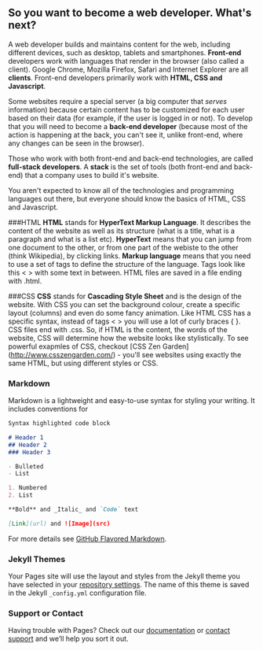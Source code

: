 ## So you want to become a web developer. What's next?

A web developer builds and maintains content for the web, including different devices, such as desktop, tablets and smartphones. 
__Front-end__ developers work with languages that render in the browser (also called a client). Google Chrome, Mozilla Firefox, Safari and Internet Explorer are all __clients__. Front-end developers primarily work with __HTML, CSS and Javascript__.

Some websites require a special server (a big computer that _serves_ information) because certain content has to be customized for each user based on their data (for example, if the user is logged in or not). To develop that you will need to become a __back-end developer__ (because most of the action is happening at the back, you can't see it, unlike front-end, where any changes can be seen in the browser). 

Those who work with both front-end and back-end technologies, are called __full-stack developers__. A __stack__ is the set of tools (both front-end and back-end) that a company uses to build it's website. 

You aren't expected to know all of the technologies and programming languages out there, but everyone should know the basics of HTML, CSS and Javascript. 

###HTML
__HTML__ stands for __HyperText Markup Language__. It describes the content of the website as well as its structure (what is a title, what is a paragraph and what is a list etc). __HyperText__ means that you can jump from one document to the other, or from one part of the webiste to the other (think Wikipedia), by clicking links. 
__Markup language__ means that you need to use a set of tags to define the structure of the language. Tags look like this < > with some text in between. HTML files are saved in a file ending with .html. 

###CSS
__CSS__ stands for __Cascading Style Sheet__ and is the design of the website. With CSS you can set the background colour, create a specific layout (columns) and even do some fancy animation. Like HTML CSS has a specific syntax, instead of tags < > you will use a lot of curly braces { }. CSS files end with .css. So, if HTML is the content, the words of the website, CSS will determine how the website looks like stylistically. To see powerful exapmles of CSS, checkout [CSS Zen Garden] (http://www.csszengarden.com/) - you'll see websites using exactly the same HTML, but using different styles or CSS.


### Markdown

Markdown is a lightweight and easy-to-use syntax for styling your writing. It includes conventions for

```markdown
Syntax highlighted code block

# Header 1
## Header 2
### Header 3

- Bulleted
- List

1. Numbered
2. List

**Bold** and _Italic_ and `Code` text

[Link](url) and ![Image](src)
```

For more details see [GitHub Flavored Markdown](https://guides.github.com/features/mastering-markdown/).

### Jekyll Themes

Your Pages site will use the layout and styles from the Jekyll theme you have selected in your [repository settings](https://github.com/edieblu/girls-code-meetup/settings). The name of this theme is saved in the Jekyll `_config.yml` configuration file.

### Support or Contact

Having trouble with Pages? Check out our [documentation](https://help.github.com/categories/github-pages-basics/) or [contact support](https://github.com/contact) and we’ll help you sort it out.
